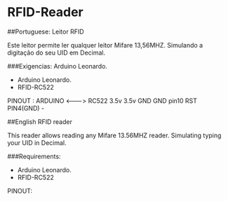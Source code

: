 # RFID-Reader

##Portuguese:
Leitor RFID 

Este leitor permite ler qualquer leitor Mifare 13,56MHZ. Simulando a digitação do seu UID em Decimal.

###Exigencias:
Arduino Leonardo.
- Arduino Leonardo.
- RFID-RC522

PINOUT :
ARDUINO    <--->   RC522
3.5v                 3.5v
GND                  GND
pin10                RST
PIN4(GND)             - 


##English
RFID reader

This reader allows reading any Mifare 13.56MHZ reader. Simulating typing your UID in Decimal.

###Requirements:
- Arduino Leonardo.
- RFID-RC522
 

PINOUT:
